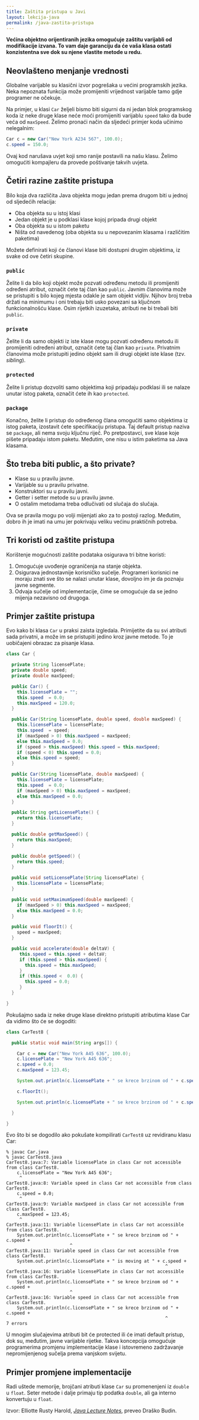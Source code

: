 ```yaml
---
title: Zaštita pristupa u Javi
layout: lekcija-java
permalink: /java-zastita-pristupa
---
```


**Većina objektno orijentiranih jezika omogućuje zaštitu varijabli od modifikacije izvana. To vam daje garanciju da će vaša klasa ostati konzistentna sve dok su njene vlastite metode u redu.**

## Neovlašteno menjanje vrednosti

Globalne varijable su klasični izvor pogrešaka u većini programskih jezika. Neka nepoznata funkcija može promijeniti vrijednost varijable tamo gdje programer ne očekuje.

Na primjer, u klasi `Car` željeli bismo biti sigurni da ni jedan blok programskog koda iz neke druge klase neće moći promijeniti varijablu `speed` tako da bude veća od `maxSpeed`. Želimo pronaći način da sljedeći primjer koda učinimo nelegalnim:

```java
Car c = new Car("New York A234 567", 100.0);
c.speed = 150.0;
```

Ovaj kod narušava uvjet koji smo ranije postavili na našu klasu. Želimo omogućiti kompajleru da provede poštivanje takvih uvjeta.

## Četiri razine zaštite pristupa

Bilo koja dva različita Java objekta mogu jedan prema drugom biti u jednoj od sljedećih relacija:

- Oba objekta su u istoj klasi
- Jedan objekt je u podklasi klase kojoj pripada drugi objekt
- Oba objekta su u istom paketu
- Ništa od navedenog (oba objekta su u nepovezanim klasama i različitim paketima)

Možete definirati koji će članovi klase biti dostupni drugim objektima, iz svake od ove četiri skupine.

### `public`

Želite li da bilo koji objekt može pozvati određenu metodu ili promijeniti određeni atribut, označit ćete taj član kao `public`. Javnim članovima može se pristupiti s bilo kojeg mjesta odakle je sam objekt vidljiv. Njihov broj treba držati na minimumu i oni trebaju biti usko povezani sa ključnom funkcionalnošću klase. Osim rijetkih izuzetaka, atributi ne bi trebali biti `public`.

### `private`

Želite li da samo objekti iz iste klase mogu pozvati određenu metodu ili promijeniti određeni atribut, označit ćete taj član kao `private`. Privatnim članovima može pristupiti jedino objekt sam ili drugi objekt iste klase (tzv. *sibling*).

### `protected`

Želite li pristup dozvoliti samo objektima koji pripadaju podklasi ili se nalaze unutar istog paketa, označit ćete ih kao `protected`.

### `package`

Konačno, želite li pristup do određenog člana omogućiti samo objektima iz istog paketa, izostavit ćete specifikaciju pristupa. Taj default pristup naziva se `package`, ali nema svoju ključnu riječ. Po pretpostavci, sve klase koje pišete pripadaju istom paketu. Međutim, one nisu u istim paketima sa Java klasama.

## Što treba biti public, a što private?

- Klase su u pravilu javne.
- Varijable su u pravilu privatne.
- Konstruktori su u pravilu javni.
- Getter i setter metode su u pravilu javne.
- O ostalim metodama treba odlučivati od slučaja do slučaja.

Ova se pravila mogu po volji mijenjati ako za to postoji razlog. Međutim, dobro ih je imati na umu jer pokrivaju veliku većinu praktičnih potreba.

## Tri koristi od zaštite pristupa

Korištenje mogućnosti zaštite podataka osigurava tri bitne koristi:

1. Omogućuje uvođenje ograničenja na stanje objekta.
2. Osigurava jednostavnije korisničko sučelje. Programeri korisnici ne moraju znati sve što se nalazi unutar klase, dovoljno im je da poznaju javne segmente.
3. Odvaja sučelje od implementacije, čime se omogućuje da se jedno mijenja nezavisno od drugoga.

## Primjer zaštite pristupa

Evo kako bi klasa `Car` u praksi zaista izgledala. Primijetite da su svi atributi sada privatni, a može im se pristupiti jedino kroz javne metode. To je uobičajeni obrazac za pisanje klasa.

```java
class Car {

  private String licensePlate;
  private double speed;
  private double maxSpeed;

  public Car() {
    this.licensePlate = "";
    this.speed  = 0.0;
    this.maxSpeed = 120.0;
  }

  public Car(String licensePlate, double speed, double maxSpeed) {
    this.licensePlate = licensePlate;
    this.speed  = speed;
    if (maxSpeed > 0) this.maxSpeed = maxSpeed;
    else this.maxSpeed = 0.0;
    if (speed > this.maxSpeed) this.speed = this.maxSpeed;
    if (speed < 0) this.speed = 0.0;
    else this.speed = speed;
  }

  public Car(String licensePlate, double maxSpeed) {
    this.licensePlate = licensePlate;
    this.speed  = 0.0;
    if (maxSpeed > 0) this.maxSpeed = maxSpeed;
    else this.maxSpeed = 0.0;
  }

  public String getLicensePlate() {
    return this.licensePlate;
  }

  public double getMaxSpeed() {
    return this.maxSpeed;
  }

  public double getSpeed() {
    return this.speed;
  }

  public void setLicensePlate(String licensePlate) {
    this.licensePlate = licensePlate;
  }

  public void setMaximumSpeed(double maxSpeed) {
    if (maxSpeed > 0) this.maxSpeed = maxSpeed;
    else this.maxSpeed = 0.0;
  }

  public void floorIt() {
    speed = maxSpeed;  
  }

  public void accelerate(double deltaV) {
     this.speed = this.speed + deltaV;
     if (this.speed > this.maxSpeed) {
       this.speed = this.maxSpeed;
     }
     if (this.speed <  0.0) {
       this.speed = 0.0;
     }
  }

}
```

Pokušajmo sada iz neke druge klase direktno pristupiti atributima klase Car da vidimo što će se dogoditi:

```java
class CarTest8 {

  public static void main(String args[]) {

    Car c = new Car("New York A45 636", 100.0);
    c.licensePlate = "New York A45 636";
    c.speed = 0.0;
    c.maxSpeed = 123.45;

    System.out.println(c.licensePlate + " se krece brzinom od " + c.speed + " kilometara na sat.");

    c.floorIt();

    System.out.println(c.licensePlate + " se krece brzinom od " + c.speed + " kilometara na sat.");

  }

}
```

Evo što bi se dogodilo ako pokušate kompilirati `CarTest8` uz revidiranu klasu Car:

```
% javac Car.java
% javac CarTest8.java
CarTest8.java:7: Variable licensePlate in class Car not accessible from class CarTest8.
    c.licensePlate = "New York A45 636";
     ^
CarTest8.java:8: Variable speed in class Car not accessible from class CarTest8.
    c.speed = 0.0;
     ^
CarTest8.java:9: Variable maxSpeed in class Car not accessible from class CarTest8.
    c.maxSpeed = 123.45;
     ^
CarTest8.java:11: Variable licensePlate in class Car not accessible from class CarTest8.
    System.out.println(c.licensePlate + " se krece brzinom od " + c.speed +
                        ^
CarTest8.java:11: Variable speed in class Car not accessible from class CarTest8.
    System.out.println(c.licensePlate + " is moving at " + c.speed +
                                                            ^
CarTest8.java:16: Variable licensePlate in class Car not accessible from class CarTest8.
    System.out.println(c.licensePlate + " se krece brzinom od " + c.speed +
                        ^
CarTest8.java:16: Variable speed in class Car not accessible from class CarTest8.
    System.out.println(c.licensePlate + " se krece brzinom od " + c.speed +
                                                            ^
7 errors
```

U mnogim slučajevima atributi bit će protected ili će imati default pristup, dok su, međutim, javne varijable rijetke. Takva koncepcija omogućuje programerima promjenu implementacije klase i istovremeno zadržavanje nepromijenjenog sučelja prema vanjskom svijetu.

## Primjer promjene implementacije

Radi uštede memorije, brojčani atributi klase `Car` su promenenjeni iz `double` u `float`. Seter metode i dalje primaju tip podatka `double`, ali ga interno konvertuju u `float`.


Izvor: Elliotte Rusty Harold, *[Java Lecture Notes](//www.cafeaulait.org/course/index.html)*, preveo Draško Budin.
